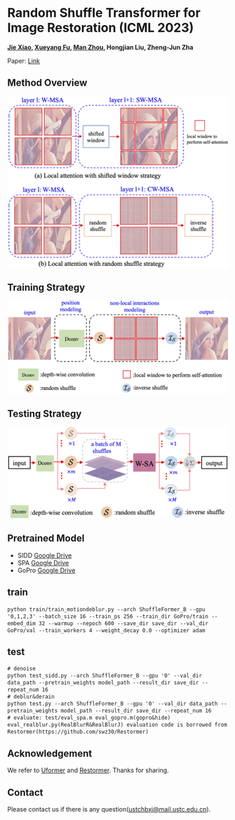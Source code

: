 # Random Shuffle Transformer for Image Restoration (ICML 2023)
 <b><a href='https://jiexiaou.github.io'>Jie Xiao</a>, <a href='https://xueyangfu.github.io'>Xueyang Fu</a>, <a href='https://manman1995.github.io'>Man Zhou</a>, Hongjian Liu, Zheng-Jun Zha</b>

Paper: [Link](https://proceedings.mlr.press/v202/xiao23a/xiao23a.pdf)
## Method Overview
![ShuffleFormer](figs/method.png)
## Training Strategy
![train](figs/train.png)

## Testing Strategy
![test](figs/test.png)

## Pretrained Model
- SIDD [Google Drive](https://drive.google.com/file/d/1rK_fwwz70DBoYIR-KqBLB14qC_cXegQD/view?usp=sharing)
- SPA [Google Drive](https://drive.google.com/file/d/1C8ob3_QBUqcc_RpJf2W4Rap0-a3GUE3_/view?usp=sharing)
- GoPro [Google Drive](https://drive.google.com/file/d/1S5TcBAzDqzOT9i8WeDwx4O_R1aSxTKQL/view?usp=sharing)

## train
```
python train/train_motiondeblur.py --arch ShuffleFormer_B --gpu '0,1,2,3' --batch_size 16 --train_ps 256 --train_dir GoPro/train --embed_dim 32 --warmup --nepoch 600 --save_dir save_dir --val_dir GoPro/val --train_workers 4 --weight_decay 0.0 --optimizer adam
```
## test
```
# denoise
python test_sidd.py --arch ShuffleFormer_B --gpu '0' --val_dir data_path --pretrain_weights model_path --result_dir save_dir --repeat_num 16
# deblur&derain
python test.py --arch ShuffleFormer_B --gpu '0' --val_dir data_path --pretrain_weights model_path --result_dir save_dir --repeat_num 16
# evaluate: test/eval_spa.m eval_gopro.m(gopro&hide) eval_realblur.py(RealBlurR&RealBlurJ) evaluation code is borrowed from Restormer(https://github.com/swz30/Restormer)
```

## Acknowledgement
We refer to [Uformer](https://github.com/ZhendongWang6/Uformer) and [Restormer](https://github.com/swz30/Restormer). Thanks for sharing.

## Contact
Please contact us if there is any question(ustchbxj@mail.ustc.edu.cn).

